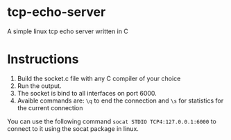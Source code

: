 # tcp-echo-server
A simple linux tcp echo server written in C

# Instructions

1. Build the socket.c file with any C compiler of your choice
2. Run the output.
3. The socket is bind to all interfaces on port 6000.
4. Avaible commands are: `\q` to end the connection and `\s` for statistics for the current connection

You can use the following command `socat STDIO TCP4:127.0.0.1:6000` to connect to it using the socat package in linux.
